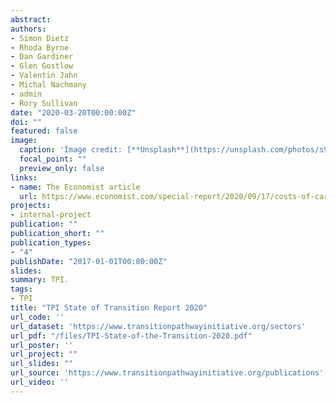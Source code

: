 ```yaml
---
abstract: 
authors:
- Simon Dietz
- Rhoda Byrne
- Dan Gardiner
- Glen Gostlow
- Valentin Jahn
- Michal Nachmany
- admin
- Rory Sullivan
date: "2020-03-20T00:00:00Z"
doi: ""
featured: false
image:
  caption: 'Image credit: [**Unsplash**](https://unsplash.com/photos/s9CC2SKySJM)'
  focal_point: ""
  preview_only: false
links:
- name: The Economist article
  url: https://www.economist.com/special-report/2020/09/17/costs-of-carbon
projects:
- internal-project
publication: ""
publication_short: ""
publication_types:
- "4"
publishDate: "2017-01-01T00:00:00Z"
slides: 
summary: TPI.
tags:
- TPI
title: "TPI State of Transition Report 2020"
url_code: ''
url_dataset: 'https://www.transitionpathwayinitiative.org/sectors'
url_pdf: "/files/TPI-State-of-the-Transition-2020.pdf"
url_poster: ''
url_project: ""
url_slides: ""
url_source: 'https://www.transitionpathwayinitiative.org/publications'
url_video: ''
---
```

